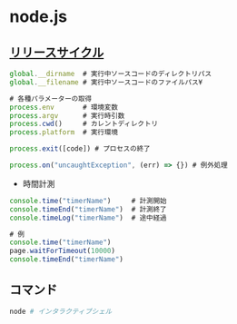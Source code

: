 # node.js

## [リリースサイクル](https://github.com/nodejs/Release)

```javascript
global.__dirname  # 実行中ソースコードのディレクトリパス
global.__filename # 実行中ソースコードのファイルパス¥

# 各種パラメーターの取得
process.env       # 環境変数
process.argv      # 実行時引数
process.cwd()     # カレントディレクトリ
process.platform  # 実行環境

process.exit([code]) # プロセスの終了

process.on("uncaughtException", (err) => {}) # 例外処理
```

* 時間計測

```javascript
console.time("timerName")     # 計測開始
console.timeEnd("timerName")  # 計測終了
console.timeLog("timerName")  # 途中経過

# 例
console.time("timerName")
page.waitForTimeout(10000)
console.timeEnd("timerName")
```

## コマンド

```sh
node # インタラクティブシェル
```
